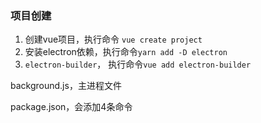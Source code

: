 ### 项目创建

1. 创建vue项目，执行命令 `vue create project`
2. 安装electron依赖，执行命令`yarn add -D electron`
3. `electron-builder`， 执行命令`vue add electron-builder`

background.js，主进程文件

package.json，会添加4条命令